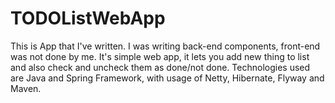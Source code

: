 # TODOListWebApp
This is App that I've written. I was writing back-end components, front-end was not done by me.
It's simple web app, it lets you add new thing to list and also check and uncheck them as done/not done. 
Technologies used are Java and Spring Framework, with usage of Netty, Hibernate, Flyway and Maven.
